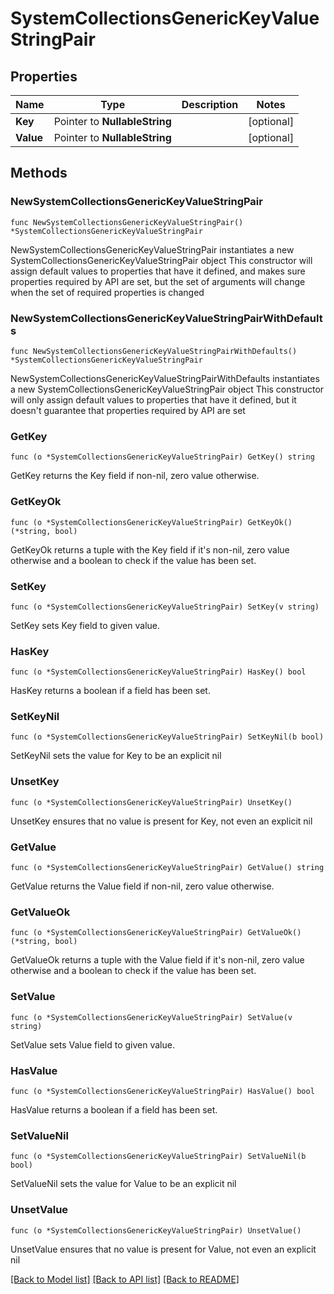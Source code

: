 # SystemCollectionsGenericKeyValueStringPair

## Properties

Name | Type | Description | Notes
------------ | ------------- | ------------- | -------------
**Key** | Pointer to **NullableString** |  | [optional] 
**Value** | Pointer to **NullableString** |  | [optional] 

## Methods

### NewSystemCollectionsGenericKeyValueStringPair

`func NewSystemCollectionsGenericKeyValueStringPair() *SystemCollectionsGenericKeyValueStringPair`

NewSystemCollectionsGenericKeyValueStringPair instantiates a new SystemCollectionsGenericKeyValueStringPair object
This constructor will assign default values to properties that have it defined,
and makes sure properties required by API are set, but the set of arguments
will change when the set of required properties is changed

### NewSystemCollectionsGenericKeyValueStringPairWithDefaults

`func NewSystemCollectionsGenericKeyValueStringPairWithDefaults() *SystemCollectionsGenericKeyValueStringPair`

NewSystemCollectionsGenericKeyValueStringPairWithDefaults instantiates a new SystemCollectionsGenericKeyValueStringPair object
This constructor will only assign default values to properties that have it defined,
but it doesn't guarantee that properties required by API are set

### GetKey

`func (o *SystemCollectionsGenericKeyValueStringPair) GetKey() string`

GetKey returns the Key field if non-nil, zero value otherwise.

### GetKeyOk

`func (o *SystemCollectionsGenericKeyValueStringPair) GetKeyOk() (*string, bool)`

GetKeyOk returns a tuple with the Key field if it's non-nil, zero value otherwise
and a boolean to check if the value has been set.

### SetKey

`func (o *SystemCollectionsGenericKeyValueStringPair) SetKey(v string)`

SetKey sets Key field to given value.

### HasKey

`func (o *SystemCollectionsGenericKeyValueStringPair) HasKey() bool`

HasKey returns a boolean if a field has been set.

### SetKeyNil

`func (o *SystemCollectionsGenericKeyValueStringPair) SetKeyNil(b bool)`

 SetKeyNil sets the value for Key to be an explicit nil

### UnsetKey
`func (o *SystemCollectionsGenericKeyValueStringPair) UnsetKey()`

UnsetKey ensures that no value is present for Key, not even an explicit nil
### GetValue

`func (o *SystemCollectionsGenericKeyValueStringPair) GetValue() string`

GetValue returns the Value field if non-nil, zero value otherwise.

### GetValueOk

`func (o *SystemCollectionsGenericKeyValueStringPair) GetValueOk() (*string, bool)`

GetValueOk returns a tuple with the Value field if it's non-nil, zero value otherwise
and a boolean to check if the value has been set.

### SetValue

`func (o *SystemCollectionsGenericKeyValueStringPair) SetValue(v string)`

SetValue sets Value field to given value.

### HasValue

`func (o *SystemCollectionsGenericKeyValueStringPair) HasValue() bool`

HasValue returns a boolean if a field has been set.

### SetValueNil

`func (o *SystemCollectionsGenericKeyValueStringPair) SetValueNil(b bool)`

 SetValueNil sets the value for Value to be an explicit nil

### UnsetValue
`func (o *SystemCollectionsGenericKeyValueStringPair) UnsetValue()`

UnsetValue ensures that no value is present for Value, not even an explicit nil

[[Back to Model list]](../README.md#documentation-for-models) [[Back to API list]](../README.md#documentation-for-api-endpoints) [[Back to README]](../README.md)



